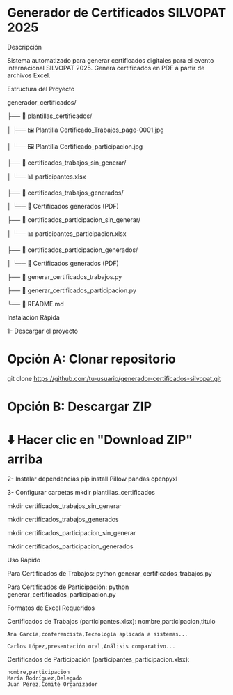 # Generador de Certificados SILVOPAT 2025
Descripción

Sistema automatizado para generar certificados digitales para el evento internacional SILVOPAT 2025. Genera certificados en PDF a partir de archivos Excel.

Estructura del Proyecto

generador_certificados/

├── 📁 plantillas_certificados/

│   ├── 🖼️ Plantilla Certificado_Trabajos_page-0001.jpg

│   └── 🖼️ Plantilla Certificado_participacion.jpg

├── 📁 certificados_trabajos_sin_generar/

│   └── 📊 participantes.xlsx

├── 📁 certificados_trabajos_generados/

│   └── 📄 Certificados generados (PDF)

├── 📁 certificados_participacion_sin_generar/

│   └── 📊 participantes_participacion.xlsx

├── 📁 certificados_participacion_generados/

│   └── 📄 Certificados generados (PDF)

├── 🐍 generar_certificados_trabajos.py

├── 🐍 generar_certificados_participacion.py

└── 📖 README.md

Instalación Rápida

1- Descargar el proyecto
# Opción A: Clonar repositorio
  git clone https://github.com/tu-usuario/generador-certificados-silvopat.git

# Opción B: Descargar ZIP
# ⬇️ Hacer clic en "Download ZIP" arriba

2- Instalar dependencias
  pip install Pillow pandas openpyxl

3- Configurar carpetas
  mkdir plantillas_certificados
  
  mkdir certificados_trabajos_sin_generar
  
  mkdir certificados_trabajos_generados
  
  mkdir certificados_participacion_sin_generar
  
  mkdir certificados_participacion_generados
  

Uso Rápido

Para Certificados de Trabajos:
  python generar_certificados_trabajos.py
  
Para Certificados de Participación:
  python generar_certificados_participacion.py

Formatos de Excel Requeridos

  Certificados de Trabajos (participantes.xlsx):
      nombre,participacion,titulo
      
    Ana García,conferencista,Tecnología aplicada a sistemas...
    
    Carlos López,presentación oral,Análisis comparativo...
  Certificados de Participación (participantes_participacion.xlsx):
  
    nombre,participacion
    María Rodríguez,Delegado
    Juan Pérez,Comité Organizador

